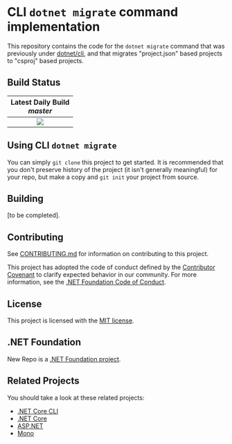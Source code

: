 # CLI `dotnet migrate` command implementation

This repository contains the code for the `dotnet migrate` command that was previously under [dotnet/cli](https://github.com/dotnet/cli), and that migrates "project.json" based projects to "csproj" based projects.

## Build Status

| Latest Daily Build<br>*master* |
|:------:|
| [![][win-x64-build-badge]][win-x64-build] |

[win-x64-build-badge]: https://devdiv.visualstudio.com/_apis/public/build/definitions/0bdbc590-a062-4c3f-b0f6-9383f67865ee/5949/badge
[win-x64-build]: https://devdiv.visualstudio.com/DevDiv/_build?_a=completed&definitionId=5949

## Using CLI `dotnet migrate`

You can simply `git clone` this project to get started. It is recommended that you don't preserve history of the project (it isn't generally meaningful) for your repo, but make a copy and `git init` your project from source.

## Building

[to be completed].

## Contributing

See [CONTRIBUTING.md](CONTRIBUTING.md) for information on contributing to this project.

This project has adopted the code of conduct defined by the [Contributor Covenant](http://contributor-covenant.org/)
to clarify expected behavior in our community. For more information, see the [.NET Foundation Code of Conduct](http://www.dotnetfoundation.org/code-of-conduct).

## License

This project is licensed with the [MIT license](LICENSE).

## .NET Foundation

New Repo is a [.NET Foundation project](https://dotnetfoundation.org/projects).

## Related Projects

You should take a look at these related projects:

- [.NET Core CLI](https://github.com/dotnet/cli)
- [.NET Core](https://github.com/dotnet/core)
- [ASP.NET](https://github.com/aspnet)
- [Mono](https://github.com/mono)
